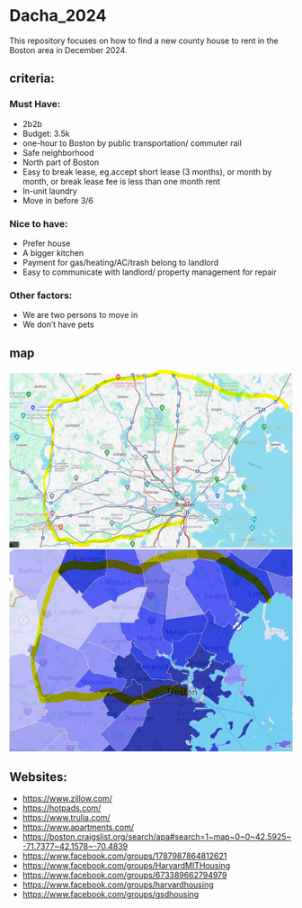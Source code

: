 # Dacha_2024

This repository focuses on how to find a new county house to rent in the Boston area in December 2024.

## criteria:

### Must Have:
- 2b2b
- Budget: 3.5k
- one-hour to Boston by public transportation/ commuter rail 
- Safe neighborhood
- North part of Boston 
- Easy to break lease, eg.accept short lease (3 months), or month by month, or break lease fee is less than one month rent 
- In-unit laundry 
- Move in before 3/6

### Nice to have:
- Prefer house 
- A bigger kitchen
- Payment for gas/heating/AC/trash belong to landlord 
- Easy to communicate with landlord/ property management for repair

### Other factors:
- We are two persons to move in
- We don’t have pets

## map

![map](https://github.com/smnikitin/Dacha_2024/blob/main/map.JPG)
![map](https://github.com/smnikitin/Dacha_2024/blob/main/map2.JPG)

## Websites:

- https://www.zillow.com/
- https://hotpads.com/
- https://www.trulia.com/
- https://www.apartments.com/
- https://boston.craigslist.org/search/apa#search=1~map~0~0~42.5925~-71.7377~42.1578~-70.4839
- https://www.facebook.com/groups/1787987864812621
- https://www.facebook.com/groups/HarvardMITHousing
- https://www.facebook.com/groups/673389662794979
- https://www.facebook.com/groups/harvardhousing
- https://www.facebook.com/groups/gsdhousing
